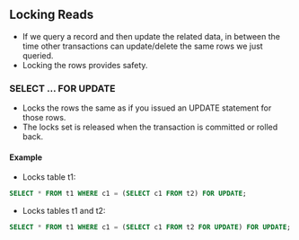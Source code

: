 ## Locking Reads

- If we query a record and then update the related data, in between the time other transactions can update/delete the same rows we just queried. 
- Locking the rows provides safety. 

### SELECT ... FOR UPDATE
- Locks the rows the same as if you issued an UPDATE statement for those rows. 
- The locks set is released when the transaction is committed or rolled back. 


#### Example 
- Locks table t1:
```sql
SELECT * FROM t1 WHERE c1 = (SELECT c1 FROM t2) FOR UPDATE;
```
- Locks tables t1 and t2:
```sql
SELECT * FROM t1 WHERE c1 = (SELECT c1 FROM t2 FOR UPDATE) FOR UPDATE;
```

